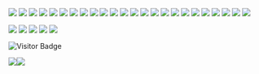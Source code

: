 [![](https://img.shields.io/badge/R-276DC3?style=for-the-badge&logo=r&logoColor=white)](https://github.com/Shall-We-Dance)
[![](https://img.shields.io/badge/Python-3776AB?style=for-the-badge&logo=python&logoColor=white)](https://github.com/Shall-We-Dance)
[![](https://img.shields.io/badge/Flask-ffffff?style=for-the-badge&logo=flask&logoColor=black)](https://github.com/Shall-We-Dance)
[![](https://img.shields.io/badge/HTML-E34F26?style=for-the-badge&logo=html5&logoColor=white)](https://github.com/Shall-We-Dance)
[![](https://img.shields.io/badge/CSS-1572B6?style=for-the-badge&logo=css3&logoColor=white)](https://github.com/Shall-We-Dance)
[![](https://img.shields.io/badge/Shell-4EAA25?style=for-the-badge&logo=gnu-bash&logoColor=white)](https://github.com/Shall-We-Dance)
[![](https://img.shields.io/badge/Markdown-000000?style=for-the-badge&logo=markdown&logoColor=white)](https://github.com/Shall-We-Dance)
[![](https://img.shields.io/badge/NGINX-009639?style=for-the-badge&logo=nginx&logoColor=white)](https://github.com/Shall-We-Dance)
[![](https://img.shields.io/badge/Docker-2CA5E0?style=for-the-badge&logo=docker&logoColor=white)](https://github.com/Shall-We-Dance)
[![](https://img.shields.io/badge/Conda-342B029?&style=for-the-badge&logo=anaconda&logoColor=white)](https://github.com/Shall-We-Dance)
[![](https://img.shields.io/badge/VS%20Code-0078D4?style=for-the-badge&logo=visual%20studio%20code&logoColor=white)](https://github.com/Shall-We-Dance)
[![](https://img.shields.io/badge/AI-FF9A00?&style=for-the-badge&logo=Adobe%20Illustrator&logoColor=white)](https://github.com/Shall-We-Dance)
[![](https://img.shields.io/badge/Jellyfin-00A4DC?&style=for-the-badge&logo=Jellyfin&logoColor=white)](https://github.com/Shall-We-Dance)
[![](https://img.shields.io/badge/Cloudflare-F38020?&style=for-the-badge&logo=Cloudflare&logoColor=white)](https://github.com/Shall-We-Dance)
[![](https://img.shields.io/badge/Overleaf-47A141?&style=for-the-badge&logo=Overleaf&logoColor=white)](https://github.com/Shall-We-Dance)
[![](https://img.shields.io/badge/Ubuntu-E95420?style=for-the-badge&logo=ubuntu&logoColor=white)](https://github.com/Shall-We-Dance)
[![](https://img.shields.io/badge/mac%20os-000000?style=for-the-badge&logo=apple&logoColor=white)](https://github.com/Shall-We-Dance)
[![](https://img.shields.io/badge/Windows-0067B8?style=for-the-badge&logo=windows%2011&logoColor=white)](https://github.com/Shall-We-Dance)
[![](https://img.shields.io/badge/Truenas-0095D5?style=for-the-badge&logo=truenas&logoColor=white)](https://github.com/Shall-We-Dance)
[![](https://img.shields.io/badge/Unraid-F15A2C?style=for-the-badge&logo=unraid&logoColor=white)](https://github.com/Shall-We-Dance)
[![](https://img.shields.io/badge/OpenWrt-00B5E2?style=for-the-badge&logo=OpenWrt&logoColor=white)](https://github.com/Shall-We-Dance)
[![](https://img.shields.io/badge/Raspberry%20Pi-A22846?style=for-the-badge&logo=Raspberry%20Pi&logoColor=white)](https://github.com/Shall-We-Dance)
[![](https://img.shields.io/badge/Google%20Scholar-4285F4?style=for-the-badge&logo=Google%20Scholar&logoColor=white)](https://scholar.google.com/citations?user=GFkNo_IAAAAJ)
[![](https://img.shields.io/badge/arXiv-B31B1B?style=for-the-badge&logo=arXiv&logoColor=white)](https://github.com/Shall-We-Dance)

[![](https://img.shields.io/badge/Minecraft-62B47A?style=for-the-badge&logo=Minecraft&logoColor=white)](https://github.com/Shall-We-Dance)
[![](https://img.shields.io/badge/Bilibili-00A1D6?style=for-the-badge&logo=Bilibili&logoColor=white)](https://github.com/Shall-We-Dance)
[![](https://img.shields.io/badge/Steam-000000?style=for-the-badge&logo=Steam&logoColor=white)](https://github.com/Shall-We-Dance)
[![](https://img.shields.io/badge/Switch-E60012?style=for-the-badge&logo=Nintendo%20Switch&logoColor=white)](https://github.com/Shall-We-Dance)
[![](https://img.shields.io/badge/Counter_Strike-000000?style=for-the-badge&logo=counter-strike&logoColor=white)](https://github.com/Shall-We-Dance)

![Visitor Badge](https://komarev.com/ghpvc/?color=8F63E9&username=Shall-We-Dance&style=for-the-badge)

<img src="https://github-readme-stats.vercel.app/api?username=Shall-We-Dance&show_icons=true&hide=issues,contribs&icon_color=5B13EC&hide_border=true&theme=transparent&title_color=5B13EC&text_color=8F63E9&count_private=true"><img src="https://github-readme-stats.vercel.app/api/top-langs/?username=Shall-We-Dance&hide=TeX&layout=compact&hide_border=true&theme=transparent&title_color=5B13EC&text_color=8F63E9">

